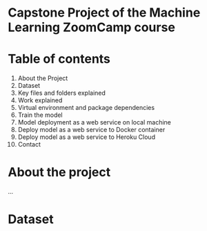 # Capstone Project of the Machine Learning ZoomCamp course
# Table of contents
1. About the Project
2. Dataset
3. Key files and folders explained
4. Work explained
5. Virtual environment and package dependencies
6. Train the model
7. Model deployment as a web service on local machine
8. Deploy model as a web service to Docker container
9. Deploy model as a web service to Heroku Cloud
10. Contact

# About the project
...
# Dataset
